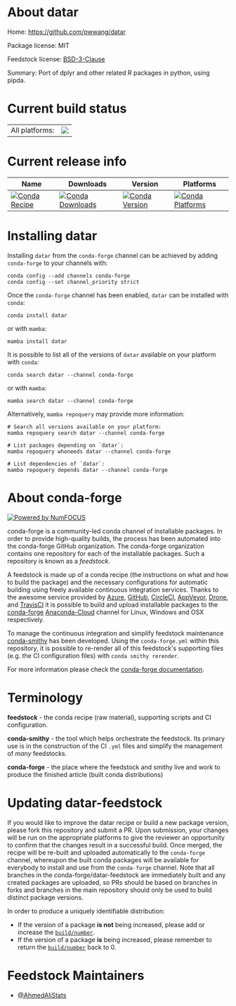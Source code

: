 About datar
===========

Home: https://github.com/pwwang/datar

Package license: MIT

Feedstock license: [BSD-3-Clause](https://github.com/conda-forge/datar-feedstock/blob/main/LICENSE.txt)

Summary: Port of dplyr and other related R packages in python, using pipda.

Current build status
====================


<table><tr><td>All platforms:</td>
    <td>
      <a href="https://dev.azure.com/conda-forge/feedstock-builds/_build/latest?definitionId=15200&branchName=main">
        <img src="https://dev.azure.com/conda-forge/feedstock-builds/_apis/build/status/datar-feedstock?branchName=main">
      </a>
    </td>
  </tr>
</table>

Current release info
====================

| Name | Downloads | Version | Platforms |
| --- | --- | --- | --- |
| [![Conda Recipe](https://img.shields.io/badge/recipe-datar-green.svg)](https://anaconda.org/conda-forge/datar) | [![Conda Downloads](https://img.shields.io/conda/dn/conda-forge/datar.svg)](https://anaconda.org/conda-forge/datar) | [![Conda Version](https://img.shields.io/conda/vn/conda-forge/datar.svg)](https://anaconda.org/conda-forge/datar) | [![Conda Platforms](https://img.shields.io/conda/pn/conda-forge/datar.svg)](https://anaconda.org/conda-forge/datar) |

Installing datar
================

Installing `datar` from the `conda-forge` channel can be achieved by adding `conda-forge` to your channels with:

```
conda config --add channels conda-forge
conda config --set channel_priority strict
```

Once the `conda-forge` channel has been enabled, `datar` can be installed with `conda`:

```
conda install datar
```

or with `mamba`:

```
mamba install datar
```

It is possible to list all of the versions of `datar` available on your platform with `conda`:

```
conda search datar --channel conda-forge
```

or with `mamba`:

```
mamba search datar --channel conda-forge
```

Alternatively, `mamba repoquery` may provide more information:

```
# Search all versions available on your platform:
mamba repoquery search datar --channel conda-forge

# List packages depending on `datar`:
mamba repoquery whoneeds datar --channel conda-forge

# List dependencies of `datar`:
mamba repoquery depends datar --channel conda-forge
```


About conda-forge
=================

[![Powered by
NumFOCUS](https://img.shields.io/badge/powered%20by-NumFOCUS-orange.svg?style=flat&colorA=E1523D&colorB=007D8A)](https://numfocus.org)

conda-forge is a community-led conda channel of installable packages.
In order to provide high-quality builds, the process has been automated into the
conda-forge GitHub organization. The conda-forge organization contains one repository
for each of the installable packages. Such a repository is known as a *feedstock*.

A feedstock is made up of a conda recipe (the instructions on what and how to build
the package) and the necessary configurations for automatic building using freely
available continuous integration services. Thanks to the awesome service provided by
[Azure](https://azure.microsoft.com/en-us/services/devops/), [GitHub](https://github.com/),
[CircleCI](https://circleci.com/), [AppVeyor](https://www.appveyor.com/),
[Drone](https://cloud.drone.io/welcome), and [TravisCI](https://travis-ci.com/)
it is possible to build and upload installable packages to the
[conda-forge](https://anaconda.org/conda-forge) [Anaconda-Cloud](https://anaconda.org/)
channel for Linux, Windows and OSX respectively.

To manage the continuous integration and simplify feedstock maintenance
[conda-smithy](https://github.com/conda-forge/conda-smithy) has been developed.
Using the ``conda-forge.yml`` within this repository, it is possible to re-render all of
this feedstock's supporting files (e.g. the CI configuration files) with ``conda smithy rerender``.

For more information please check the [conda-forge documentation](https://conda-forge.org/docs/).

Terminology
===========

**feedstock** - the conda recipe (raw material), supporting scripts and CI configuration.

**conda-smithy** - the tool which helps orchestrate the feedstock.
                   Its primary use is in the construction of the CI ``.yml`` files
                   and simplify the management of *many* feedstocks.

**conda-forge** - the place where the feedstock and smithy live and work to
                  produce the finished article (built conda distributions)


Updating datar-feedstock
========================

If you would like to improve the datar recipe or build a new
package version, please fork this repository and submit a PR. Upon submission,
your changes will be run on the appropriate platforms to give the reviewer an
opportunity to confirm that the changes result in a successful build. Once
merged, the recipe will be re-built and uploaded automatically to the
`conda-forge` channel, whereupon the built conda packages will be available for
everybody to install and use from the `conda-forge` channel.
Note that all branches in the conda-forge/datar-feedstock are
immediately built and any created packages are uploaded, so PRs should be based
on branches in forks and branches in the main repository should only be used to
build distinct package versions.

In order to produce a uniquely identifiable distribution:
 * If the version of a package **is not** being increased, please add or increase
   the [``build/number``](https://docs.conda.io/projects/conda-build/en/latest/resources/define-metadata.html#build-number-and-string).
 * If the version of a package **is** being increased, please remember to return
   the [``build/number``](https://docs.conda.io/projects/conda-build/en/latest/resources/define-metadata.html#build-number-and-string)
   back to 0.

Feedstock Maintainers
=====================

* [@AhmedAliStats](https://github.com/AhmedAliStats/)

